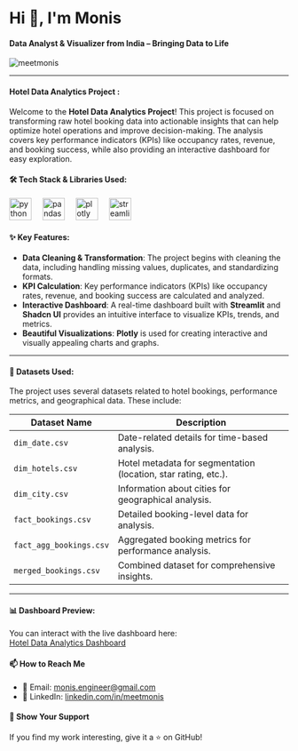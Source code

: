 # Hi 👋, I'm Monis

#### Data Analyst & Visualizer from India – Bringing Data to Life

<p align="left"> 
  <img src="https://komarev.com/ghpvc/?username=meetmonis&label=Profile%20views&color=0e75b6&style=flat" alt="meetmonis" /> 
</p>

---

#### **Hotel Data Analytics Project** :
Welcome to the **Hotel Data Analytics Project**! This project is focused on transforming raw hotel booking data into actionable insights that can help optimize hotel operations and improve decision-making. The analysis covers key performance indicators (KPIs) like occupancy rates, revenue, and booking success, while also providing an interactive dashboard for easy exploration.



#### **🛠️ Tech Stack & Libraries Used:**

<div align="left">
  <img src="https://cdn.jsdelivr.net/gh/devicons/devicon/icons/python/python-original.svg" height="40" alt="python logo"  />
  <img width="12" />
  <img src="https://cdn.jsdelivr.net/gh/devicons/devicon/icons/pandas/pandas-original-wordmark.svg" height="40" alt="pandas logo"  />
  <img width="12" />
  <img src="https://cdn.jsdelivr.net/gh/devicons/devicon/icons/plotly/plotly-original.svg" height="40" alt="plotly logo"  />
  <img width="12" />
  <img src="https://cdn.jsdelivr.net/gh/devicons/devicon/icons/streamlit/streamlit-original.svg" height="40" alt="streamlit logo"  />
  <img width="12" />
</div>



#### **✨ Key Features:**
- **Data Cleaning & Transformation**: The project begins with cleaning the data, including handling missing values, duplicates, and standardizing formats.
- **KPI Calculation**: Key performance indicators (KPIs) like occupancy rates, revenue, and booking success are calculated and analyzed.
- **Interactive Dashboard**: A real-time dashboard built with **Streamlit** and **Shadcn UI** provides an intuitive interface to visualize KPIs, trends, and metrics.
- **Beautiful Visualizations**: **Plotly** is used for creating interactive and visually appealing charts and graphs.

---

#### **📂 Datasets Used:**
The project uses several datasets related to hotel bookings, performance metrics, and geographical data. These include:

| Dataset Name                  | Description                                                                                                    
|-------------------------------|---------------------------------------------------------------------------------------| 
| `dim_date.csv`                 | Date-related details for time-based analysis.                                                                  
| `dim_hotels.csv`               | Hotel metadata for segmentation (location, star rating, etc.).                                                 
| `dim_city.csv`                 | Information about cities for geographical analysis.                                                              
| `fact_bookings.csv`            | Detailed booking-level data for analysis.                                                                     
| `fact_agg_bookings.csv`        | Aggregated booking metrics for performance analysis.                                                           
| `merged_bookings.csv`          | Combined dataset for comprehensive insights.                                              |

---

#### **📊 Dashboard Preview:**

You can interact with the live dashboard here:  
[Hotel Data Analytics Dashboard](https://your-deployed-dashboard-link)



#### 📫 **How to Reach Me**
- 📧 Email: [monis.engineer@gmail.com](mailto:monis.engineer@gmail.com)  
- 💼 LinkedIn: [linkedin.com/in/meetmonis](https://www.linkedin.com/in/meetmonis)

#### 🌟 **Show Your Support**
If you find my work interesting, give it a ⭐️ on GitHub!
